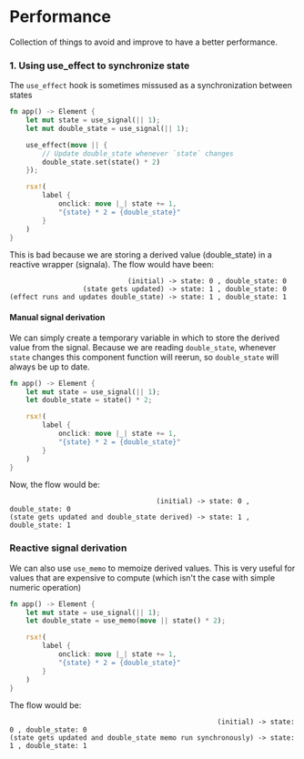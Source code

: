 # Performance

Collection of things to avoid and improve to have a better performance.

### 1. Using use_effect to synchronize state
The `use_effect` hook is sometimes missused as a synchronization between states

```rs
fn app() -> Element {
    let mut state = use_signal(|| 1);
    let mut double_state = use_signal(|| 1);

    use_effect(move || {
        // Update double_state whenever `state` changes
        double_state.set(state() * 2)
    });

    rsx!(
        label {
            onclick: move |_| state += 1,
            "{state} * 2 = {double_state}"
        }
    )
}
```

This is bad because we are storing a derived value (double_state) in a reactive wrapper (signala). 
The flow would have been:
```
                             (initial) -> state: 0 , double_state: 0 
                  (state gets updated) -> state: 1 , double_state: 0
(effect runs and updates double_state) -> state: 1 , double_state: 1
```


#### Manual signal derivation

We can simply create a temporary variable in which to store the derived value from the signal.
Because we are reading `double_state`, whenever `state` changes this component function will reerun, so `double_state` will always be up to date.

```rs
fn app() -> Element {
    let mut state = use_signal(|| 1);
    let double_state = state() * 2;

    rsx!(
        label {
            onclick: move |_| state += 1,
            "{state} * 2 = {double_state}"
        }
    )
}
```

Now, the flow would be:
```
                                    (initial) -> state: 0 , double_state: 0 
(state gets updated and double_state derived) -> state: 1 , double_state: 1
```

### Reactive signal derivation

We can also use `use_memo` to memoize derived values. This is very useful for values that are expensive to compute (which isn't the case with simple numeric operation)

```rs
fn app() -> Element {
    let mut state = use_signal(|| 1);
    let double_state = use_memo(move || state() * 2);

    rsx!(
        label {
            onclick: move |_| state += 1,
            "{state} * 2 = {double_state}"
        }
    )
}
```

The flow would be:
```
                                                   (initial) -> state: 0 , double_state: 0 
(state gets updated and double_state memo run synchronously) -> state: 1 , double_state: 1
```